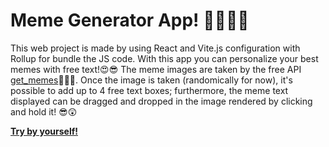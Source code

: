 # Meme Generator App​! 👻​🤠​🤩​🤣​

This web project is made by using React and Vite.js configuration with Rollup for bundle the JS code.
With this app you can personalize your best memes with free text!😍​😎​
The meme images are taken by the free API [get_memes](https://api.imgflip.com/get_memes/) ​💯​👨‍💻​.
Once the image is taken (randomically for now), it's possible to add up to 4 free text boxes; 
furthermore, the meme text displayed can be dragged and dropped in the image rendered by clicking and hold it! 😎​😲​

**[Try by yourself!](https://timely-fudge-1aa5e9.netlify.app/)**
